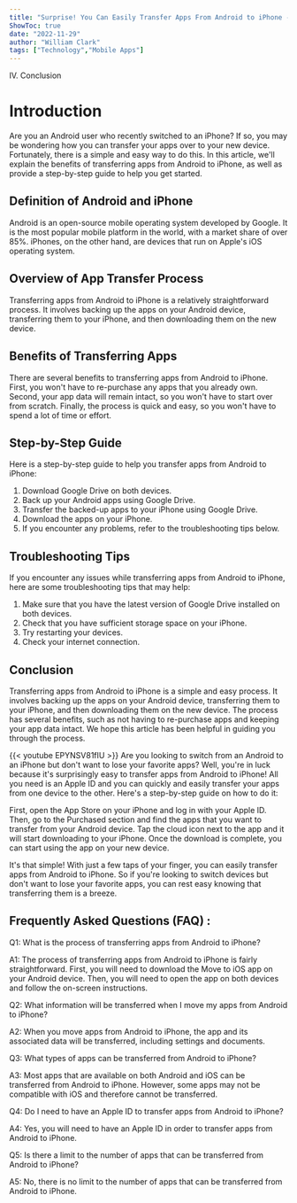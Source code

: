 ```yaml
---
title: "Surprise! You Can Easily Transfer Apps From Android to iPhone - Here's How!"
ShowToc: true 
date: "2022-11-29"
author: "William Clark" 
tags: ["Technology","Mobile Apps"]
---
```

IV. Conclusion

# Introduction

Are you an Android user who recently switched to an iPhone? If so, you may be wondering how you can transfer your apps over to your new device. Fortunately, there is a simple and easy way to do this. In this article, we'll explain the benefits of transferring apps from Android to iPhone, as well as provide a step-by-step guide to help you get started.

## Definition of Android and iPhone

Android is an open-source mobile operating system developed by Google. It is the most popular mobile platform in the world, with a market share of over 85%. iPhones, on the other hand, are devices that run on Apple's iOS operating system.

## Overview of App Transfer Process

Transferring apps from Android to iPhone is a relatively straightforward process. It involves backing up the apps on your Android device, transferring them to your iPhone, and then downloading them on the new device.

## Benefits of Transferring Apps

There are several benefits to transferring apps from Android to iPhone. First, you won't have to re-purchase any apps that you already own. Second, your app data will remain intact, so you won't have to start over from scratch. Finally, the process is quick and easy, so you won't have to spend a lot of time or effort.

## Step-by-Step Guide

Here is a step-by-step guide to help you transfer apps from Android to iPhone:

1. Download Google Drive on both devices.
2. Back up your Android apps using Google Drive.
3. Transfer the backed-up apps to your iPhone using Google Drive.
4. Download the apps on your iPhone.
5. If you encounter any problems, refer to the troubleshooting tips below.

## Troubleshooting Tips

If you encounter any issues while transferring apps from Android to iPhone, here are some troubleshooting tips that may help:

1. Make sure that you have the latest version of Google Drive installed on both devices.
2. Check that you have sufficient storage space on your iPhone.
3. Try restarting your devices.
4. Check your internet connection.

## Conclusion

Transferring apps from Android to iPhone is a simple and easy process. It involves backing up the apps on your Android device, transferring them to your iPhone, and then downloading them on the new device. The process has several benefits, such as not having to re-purchase apps and keeping your app data intact. We hope this article has been helpful in guiding you through the process.

{{< youtube EPYNSV81fIU >}} 
Are you looking to switch from an Android to an iPhone but don't want to lose your favorite apps? Well, you're in luck because it's surprisingly easy to transfer apps from Android to iPhone! All you need is an Apple ID and you can quickly and easily transfer your apps from one device to the other. Here's a step-by-step guide on how to do it: 

First, open the App Store on your iPhone and log in with your Apple ID. Then, go to the Purchased section and find the apps that you want to transfer from your Android device. Tap the cloud icon next to the app and it will start downloading to your iPhone. Once the download is complete, you can start using the app on your new device.

It's that simple! With just a few taps of your finger, you can easily transfer apps from Android to iPhone. So if you're looking to switch devices but don't want to lose your favorite apps, you can rest easy knowing that transferring them is a breeze.

## Frequently Asked Questions (FAQ) :
Q1: What is the process of transferring apps from Android to iPhone?

A1: The process of transferring apps from Android to iPhone is fairly straightforward. First, you will need to download the Move to iOS app on your Android device. Then, you will need to open the app on both devices and follow the on-screen instructions.

Q2: What information will be transferred when I move my apps from Android to iPhone?

A2: When you move apps from Android to iPhone, the app and its associated data will be transferred, including settings and documents.

Q3: What types of apps can be transferred from Android to iPhone?

A3: Most apps that are available on both Android and iOS can be transferred from Android to iPhone. However, some apps may not be compatible with iOS and therefore cannot be transferred.

Q4: Do I need to have an Apple ID to transfer apps from Android to iPhone?

A4: Yes, you will need to have an Apple ID in order to transfer apps from Android to iPhone.

Q5: Is there a limit to the number of apps that can be transferred from Android to iPhone?

A5: No, there is no limit to the number of apps that can be transferred from Android to iPhone.


